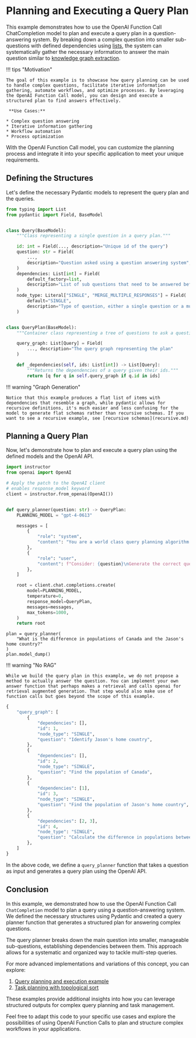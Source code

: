 # Planning and Executing a Query Plan

This example demonstrates how to use the OpenAI Function Call ChatCompletion model to plan and execute a query plan in a question-answering system. By breaking down a complex question into smaller sub-questions with defined dependencies using [lists](../concepts/lists.md), the system can systematically gather the necessary information to answer the main question similar to [knowledge graph extraction](../examples/knowledge_graph.md).

!!! tips "Motivation"

    The goal of this example is to showcase how query planning can be used to handle complex questions, facilitate iterative information gathering, automate workflows, and optimize processes. By leveraging the OpenAI Function Call model, you can design and execute a structured plan to find answers effectively.

     **Use Cases:**

    * Complex question answering
    * Iterative information gathering
    * Workflow automation
    * Process optimization

With the OpenAI Function Call model, you can customize the planning process and integrate it into your specific application to meet your unique requirements.

## Defining the Structures

Let's define the necessary Pydantic models to represent the query plan and the queries.

```python
from typing import List
from pydantic import Field, BaseModel


class Query(BaseModel):
    """Class representing a single question in a query plan."""

    id: int = Field(..., description="Unique id of the query")
    question: str = Field(
        ...,
        description="Question asked using a question answering system",
    )
    dependencies: List[int] = Field(
        default_factory=list,
        description="List of sub questions that need to be answered before asking this question",
    )
    node_type: Literal["SINGLE", "MERGE_MULTIPLE_RESPONSES"] = Field(
        default="SINGLE",
        description="Type of question, either a single question or a multi-question merge",
    )


class QueryPlan(BaseModel):
    """Container class representing a tree of questions to ask a question answering system."""

    query_graph: List[Query] = Field(
        ..., description="The query graph representing the plan"
    )

    def _dependencies(self, ids: List[int]) -> List[Query]:
        """Returns the dependencies of a query given their ids."""
        return [q for q in self.query_graph if q.id in ids]
```

!!! warning "Graph Generation"

    Notice that this example produces a flat list of items with dependencies that resemble a graph, while pydantic allows for recursive definitions, it's much easier and less confusing for the model to generate flat schemas rather than recursive schemas. If you want to see a recursive example, see [recursive schemas](recursive.md)

## Planning a Query Plan

Now, let's demonstrate how to plan and execute a query plan using the defined models and the OpenAI API.

```python
import instructor
from openai import OpenAI

# Apply the patch to the OpenAI client
# enables response_model keyword
client = instructor.from_openai(OpenAI())


def query_planner(question: str) -> QueryPlan:
    PLANNING_MODEL = "gpt-4-0613"

    messages = [
        {
            "role": "system",
            "content": "You are a world class query planning algorithm capable ofbreaking apart questions into its dependency queries such that the answers can be used to inform the parent question. Do not answer the questions, simply provide a correct compute graph with good specific questions to ask and relevant dependencies. Before you call the function, think step-by-step to get a better understanding of the problem.",
        },
        {
            "role": "user",
            "content": f"Consider: {question}\nGenerate the correct query plan.",
        },
    ]

    root = client.chat.completions.create(
        model=PLANNING_MODEL,
        temperature=0,
        response_model=QueryPlan,
        messages=messages,
        max_tokens=1000,
    )
    return root
```

```
plan = query_planner(
    "What is the difference in populations of Canada and the Jason's home country?"
)
plan.model_dump()
```

!!! warning "No RAG"

    While we build the query plan in this example, we do not propose a method to actually answer the question. You can implement your own answer function that perhaps makes a retrieval and calls openai for retrieval augmented generation. That step would also make use of function calls but goes beyond the scope of this example.

```python
{
    "query_graph": [
        {
            "dependencies": [],
            "id": 1,
            "node_type": "SINGLE",
            "question": "Identify Jason's home country",
        },
        {
            "dependencies": [],
            "id": 2,
            "node_type": "SINGLE",
            "question": "Find the population of Canada",
        },
        {
            "dependencies": [1],
            "id": 3,
            "node_type": "SINGLE",
            "question": "Find the population of Jason's home country",
        },
        {
            "dependencies": [2, 3],
            "id": 4,
            "node_type": "SINGLE",
            "question": "Calculate the difference in populations between Canada and Jasons home country",
        },
    ]
}
```

In the above code, we define a `query_planner` function that takes a question as input and generates a query plan using the OpenAI API.

## Conclusion

In this example, we demonstrated how to use the OpenAI Function Call `ChatCompletion` model to plan a query using a question-answering system. We defined the necessary structures using Pydantic and created a query planner function that generates a structured plan for answering complex questions.

The query planner breaks down the main question into smaller, manageable sub-questions, establishing dependencies between them. This approach allows for a systematic and organized way to tackle multi-step queries.

For more advanced implementations and variations of this concept, you can explore:

1. [Query planning and execution example](https://github.com/jxnl/instructor/blob/main/examples/query_planner_execution/query_planner_execution.py)
2. [Task planning with topological sort](https://github.com/jxnl/instructor/blob/main/examples/task_planner/task_planner_topological_sort.py)

These examples provide additional insights into how you can leverage structured outputs for complex query planning and task management.

Feel free to adapt this code to your specific use cases and explore the possibilities of using OpenAI Function Calls to plan and structure complex workflows in your applications.
